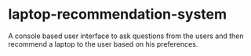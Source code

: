 # laptop-recommendation-system
A console based user interface to ask questions from the users and then recommend a laptop to the user based on his preferences.

